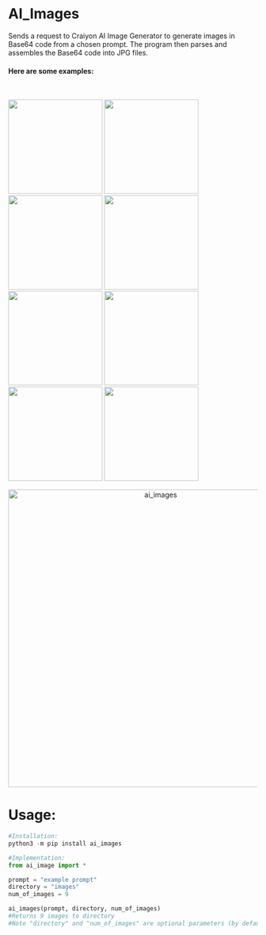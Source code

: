 # AI_Images
Sends a request to Craiyon AI Image Generator to generate images in Base64 code from a chosen prompt. The program then parses and assembles the Base64 code into JPG files.

<h4>Here are some examples:</h4><br />

<p float="center">
  <img src="images/spongebobandpatrickjellyfishing.jpg" width="190" />
  <img src="images/starrynightcubism.jpg" width="190" /> 
  <img src="images/riverstyx.jpg" width="190" />
  <img src="images/satanhome.jpg" width="190" />
  
  <img src="images/spongebobandpatrickjellyfishing2.jpg" width="190" /> 
  <img src="images/starrynightcubism2.jpg" width="190" />
  <img src="images/riverstyx2.jpg" width="190" />
  <img src="images/satanhome2.jpg" width="190" />
</p>

<p align="center">
  <img src="images/ai_files.JPG" width="600" alt="ai_images">
</p>

<h1>Usage:</h1>

```python
#Installation:
python3 -m pip install ai_images

#Implementation:
from ai_image import *

prompt = "example prompt"
directory = "images"
num_of_images = 9

ai_images(prompt, directory, num_of_images)
#Returns 9 images to directory
#Note "directory" and "num_of_images" are optional parameters (by default, directory="" and num_of_images=9).
```
